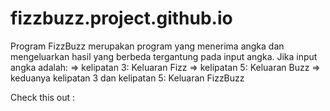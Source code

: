 # fizzbuzz.project.github.io

Program FizzBuzz merupakan program yang menerima angka dan mengeluarkan hasil yang berbeda tergantung pada input angka.
Jika input angka adalah:
 => kelipatan 3: Keluaran Fizz
 => kelipatan 5: Keluaran Buzz
 => keduanya kelipatan 3 dan kelipatan 5: Keluaran FizzBuzz
 
 Check this out :
